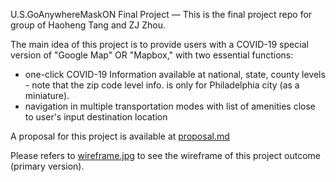 U.S.GoAnywhereMaskON
Final Project — This is the final project repo for group of Haoheng Tang and ZJ Zhou.

The main idea of this project is to provide users with a COVID-19 special version of "Google Map" OR "Mapbox," with two essential functions:
- one-click COVID-19 Information available at national, state, county levels - note that the zip code level info. is only for Philadelphia city (as a miniature).
- navigation in multiple transportation modes with list of amenities close to user's input destination location

A proposal for this project is available at [proposal.md](https://github.com/MUSA-509/final-project-haoheng-zj/blob/main/proposal.md)

Please refers to [wireframe.jpg](https://github.com/MUSA-509/final-project-haoheng-zj/blob/main/wireframe.jpg) to see the wireframe of this project outcome (primary version).
